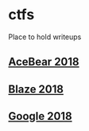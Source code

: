 # ctfs
Place to hold writeups


## [AceBear 2018](https://github.com/vakzz/ctfs/blob/master/AceBear2018)

## [Blaze 2018](https://github.com/vakzz/ctfs/blob/master/Blaze2018)

## [Google 2018](https://github.com/vakzz/ctfs/blob/master/Google2018)
